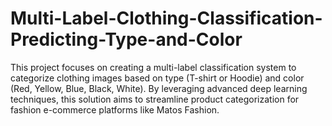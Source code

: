 # Multi-Label-Clothing-Classification-Predicting-Type-and-Color
This project focuses on creating a multi-label classification system to categorize clothing images based on type (T-shirt or Hoodie) and color (Red, Yellow, Blue, Black, White). By leveraging advanced deep learning techniques, this solution aims to streamline product categorization for fashion e-commerce platforms like Matos Fashion.
